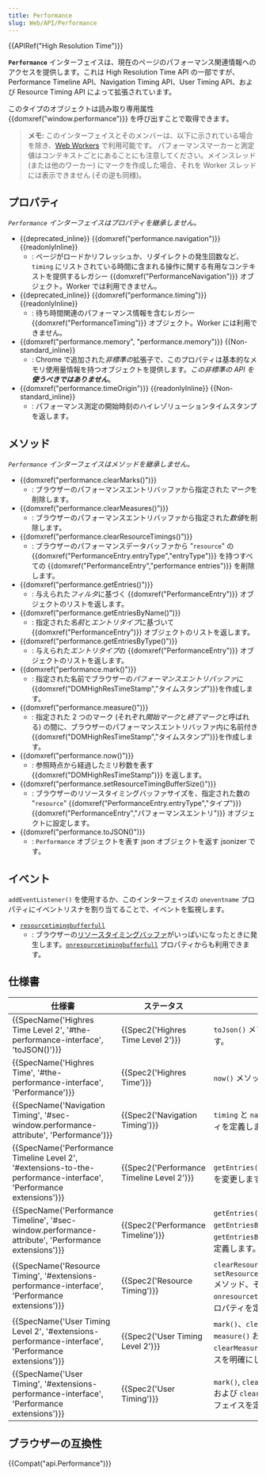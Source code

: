 ```yaml
---
title: Performance
slug: Web/API/Performance
---
```


{{APIRef("High Resolution Time")}}

**`Performance`** インターフェイスは、現在のページのパフォーマンス関連情報へのアクセスを提供します。これは High Resolution Time API の一部ですが、Performance Timeline API、Navigation Timing API、User Timing API、および Resource Timing API によって拡張されています。

このタイプのオブジェクトは読み取り専用属性 {{domxref("window.performance")}} を呼び出すことで取得できます。

> **メモ:** このインターフェイスとそのメンバーは、以下に示されている場合を除き、[Web Workers](/ja/docs/Web/API/Web_Workers_API) で利用可能です。 パフォーマンスマーカーと測定値はコンテキストごとにあることにも注意してください。メインスレッド (または他のワーカー) にマークを作成した場合、それを Worker スレッドには表示できません (その逆も同様)。

## プロパティ

_`Performance` インターフェイスはプロパティを継承しません。_

- {{deprecated_inline}} {{domxref("performance.navigation")}} {{readonlyInline}}
  - : ページがロードかリフレッシュか、リダイレクトの発生回数など、`timing` にリストされている時間に含まれる操作に関する有用なコンテキストを提供するレガシー {{domxref("PerformanceNavigation")}} オブジェクト。Worker では利用できません。
- {{deprecated_inline}} {{domxref("performance.timing")}} {{readonlyInline}}
  - : 待ち時間関連のパフォーマンス情報を含むレガシー {{domxref("PerformanceTiming")}} オブジェクト。Worker には利用できません。
- {{domxref("performance.memory", "performance.memory")}} {{Non-standard_inline}}
  - : Chrome で追加された*非標準の*拡張子で、このプロパティは基本的なメモリ使用量情報を持つオブジェクトを提供します。_この非標準の API を**使うべきではありません**_。
- {{domxref("performance.timeOrigin")}} {{readonlyInline}} {{Non-standard_inline}}
  - : パフォーマンス測定の開始時刻のハイレゾリューションタイムスタンプを返します。

## メソッド

_`Performance` インターフェイスはメソッドを継承しません。_

- {{domxref("performance.clearMarks()")}}
  - : ブラウザーのパフォーマンスエントリバッファから指定された*マーク*を削除します。
- {{domxref("performance.clearMeasures()")}}
  - : ブラウザーのパフォーマンスエントリバッファから指定された*数値*を削除します。
- {{domxref("performance.clearResourceTimings()")}}
  - : ブラウザーのパフォーマンスデータバッファから "`resource`" の {{domxref("PerformanceEntry.entryType","entryType")}} を持つすべての {{domxref("PerformanceEntry","performance entries")}} を削除します。
- {{domxref("performance.getEntries()")}}
  - : 与えられた*フィルタ*に基づく {{domxref("PerformanceEntry")}} オブジェクトのリストを返します。
- {{domxref("performance.getEntriesByName()")}}
  - : 指定された*名前*と*エントリタイプ*に基づいて {{domxref("PerformanceEntry")}} オブジェクトのリストを返します。
- {{domxref("performance.getEntriesByType()")}}
  - : 与えられた*エントリタイプ*の {{domxref("PerformanceEntry")}} オブジェクトのリストを返します。
- {{domxref("performance.mark()")}}
  - : 指定された名前でブラウザーの*パフォーマンスエントリバッファ*に{{domxref("DOMHighResTimeStamp","タイムスタンプ")}}を作成します。
- {{domxref("performance.measure()")}}
  - : 指定された 2 つのマーク (それぞれ*開始マーク*と*終了マーク*と呼ばれる) の間に、ブラウザーのパフォーマンスエントリバッファ内に名前付き{{domxref("DOMHighResTimeStamp","タイムスタンプ")}}を作成します。
- {{domxref("performance.now()")}}
  - : 参照時点から経過したミリ秒数を表す {{domxref("DOMHighResTimeStamp")}} を返します。
- {{domxref("performance.setResourceTimingBufferSize()")}}
  - : ブラウザーのリソースタイミングバッファサイズを、指定された数の "`resource`" {{domxref("PerformanceEntry.entryType","タイプ")}} {{domxref("PerformanceEntry","パフォーマンスエントリ")}} オブジェクトに設定します。
- {{domxref("performance.toJSON()")}}
  - : `Performance` オブジェクトを表す json オブジェクトを返す jsonizer です。

## イベント

`addEventListener()` を使用するか、このインターフェイスの `oneventname` プロパティにイベントリスナを割り当てることで、イベントを監視します。

- [`resourcetimingbufferfull`](/ja/docs/Web/API/Performance/resourcetimingbufferfull_event)
  - : ブラウザーの[リソースタイミングバッファ](/ja/docs/Web/API/Performance/setResourceTimingBufferSize)がいっぱいになったときに発生します。[`onresourcetimingbufferfull`](/ja/docs/Web/API/Performance/onresourcetimingbufferfull) プロパティからも利用できます。

## 仕様書

| 仕様書                                                                                                                                                     | ステータス                                               | コメント                                                                                                                           |
| -------------------------------------------------------------------------------------------------------------------------------------------------------- | -------------------------------------------------------- | ---------------------------------------------------------------------------------------------------------------------------------- |
| {{SpecName('Highres Time Level 2', '#the-performance-interface', 'toJSON()')}}                                                 | {{Spec2('Highres Time Level 2')}}             | `toJson()` メソッドを定義します。                                                                                                  |
| {{SpecName('Highres Time', '#the-performance-interface', 'Performance')}}                                                         | {{Spec2('Highres Time')}}                         | `now()` メソッドを定義します。.                                                                                                    |
| {{SpecName('Navigation Timing', '#sec-window.performance-attribute', 'Performance')}}                                         | {{Spec2('Navigation Timing')}}                 | `timing` と `navigation` プロパティを定義します。                                                                                  |
| {{SpecName('Performance Timeline Level 2', '#extensions-to-the-performance-interface', 'Performance extensions')}} | {{Spec2('Performance Timeline Level 2')}} | `getEntries()` インターフェイスを変更します。                                                                                      |
| {{SpecName('Performance Timeline', '#sec-window.performance-attribute', 'Performance extensions')}}                     | {{Spec2('Performance Timeline')}}             | `getEntries()`、`getEntriesByType()` および `getEntriesByName()` メソッドを定義します。                                            |
| {{SpecName('Resource Timing', '#extensions-performance-interface', 'Performance extensions')}}                             | {{Spec2('Resource Timing')}}                     | `clearResourceTimings()` と `setResourceTimingBufferSize()` メソッド、そして `onresourcetimingbufferfull` プロパティを定義します。 |
| {{SpecName('User Timing Level 2', '#extensions-performance-interface', 'Performance extensions')}}                     | {{Spec2('User Timing Level 2')}}             | `mark()`、`clearMark()`、`measure()` および `clearMeasure()` インターフェイスを明確にします。                                      |
| {{SpecName('User Timing', '#extensions-performance-interface', 'Performance extensions')}}                                 | {{Spec2('User Timing')}}                         | `mark()`, `clearMark()`, `measure()` および `clearMeasure()` インターフェイスを定義します。                                        |

## ブラウザーの互換性

{{Compat("api.Performance")}}
